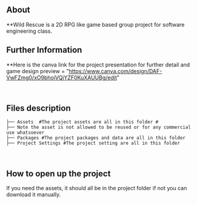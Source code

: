 
## About
**Wild Rescue is a 2D RPG like game based group project for software engineering class.
<br>

## Further Information
**Here is the canva link for the project presentation for further detail and game design preview = "https://www.canva.com/design/DAF-VwFZmg0/xO9bhoiVQjYZF0KuXAUUBg/edit"

<br>

## Files description

```
├── Assets  #The project assets are all in this folder #
├── Note the asset is not allowed to be reused or for any commercial use whatsoever
├── Packages #The project packages and data are all in this folder
├── Project Settings #The project setting are all in this folder      
```
<br>

## How to open up the project
If you need the assets, it should all be in the project folder if not you can download it manually.

